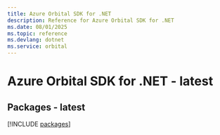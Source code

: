 ```yaml
---
title: Azure Orbital SDK for .NET
description: Reference for Azure Orbital SDK for .NET
ms.date: 08/01/2025
ms.topic: reference
ms.devlang: dotnet
ms.service: orbital
---
```

# Azure Orbital SDK for .NET - latest
## Packages - latest
[!INCLUDE [packages](orbital-index.md)]